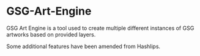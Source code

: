 # GSG-Art-Engine

GSG Art Engine is a tool used to create multiple different instances of GSG artworks based on provided layers. 

Some additional features have been amended from Hashlips.
